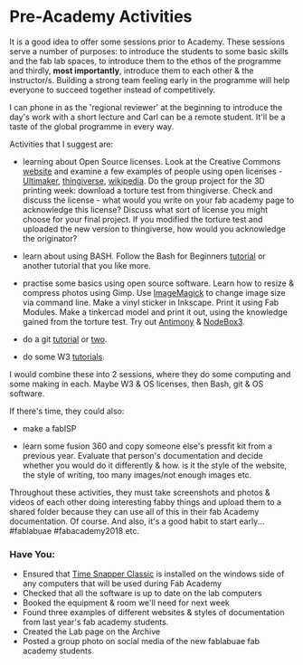 # Pre-Academy Activities

It is a good idea to offer some sessions prior to Academy. These sessions serve a number of purposes: to introduce the students to some basic skills and the fab lab spaces, to introduce them to the ethos of the programme and thirdly, **most importantly**, introduce them to each other & the instructor/s. Building a strong team feeling early in the programme will help everyone to succeed together instead of competitively. 

I can phone in as the 'regional reviewer' at the beginning to introduce the day's work with a short lecture and Carl can be a remote student. It'll be a taste of the global programme in every way.

Activities that I suggest are:

- learning about Open Source licenses. Look at the Creative Commons [website](https://creativecommons.org/) and examine a few examples of people using open licenses - [Ultimaker](https://en.wikipedia.org/wiki/Ultimaker), [thingiverse](https://en.wikipedia.org/wiki/Thingiverse), [wikipedia](https://en.wikipedia.org/wiki/History_of_Wikipedia). Do the group project for the 3D printing week: download a torture test from thingiverse. Check and discuss the license - what would you write on your fab academy page to acknowledge this license? Discuss what sort of license you might choose for your final project. If you modified the torture test and uploaded the new version to thingiverse, how would you acknowledge the originator?

- learn about using BASH. Follow the Bash for Beginners [tutorial](https://help.ubuntu.com/community/Beginners/BashScripting) or another tutorial that you like more.

- practise some basics using open source software. Learn how to resize & compress photos using Gimp. Use [ImageMagick](https://www.imagemagick.org/script/index.php) to change image size via command line. Make a vinyl sticker in Inkscape. Print it using Fab Modules. Make a tinkercad model and print it out, using the knowledge gained from the torture test. Try out [Antimony](http://www.mattkeeter.com/projects/antimony/3/) & [NodeBox3](https://www.nodebox.net/node/).  

- do a git [tutorial](https://try.github.io/levels/1/challenges/1) or [two](http://learngitbranching.js.org/).

- do some W3 [tutorials](https://www.w3schools.com/). 

I would combine these into 2 sessions, where they do some computing and some making in each. Maybe W3 & OS licenses, then Bash, git & OS software.

If there's time, they could also:

- make a fabISP

- learn some fusion 360 and copy someone else's pressfit kit from a previous year. Evaluate that person's documentation and decide whether you would do it differently & how. is it the style of the website, the style of writing, too many images/not enough images etc.  

Throughout these activities, they must take screenshots and photos & videos of each other doing interesting fabby things and upload them to a shared folder because they can use all of this in their fab Academy documentation. Of course. And also, it's a good habit to start early... #fablabuae #fabacademy2018 etc. 

### Have You:

- Ensured that [Time Snapper Classic](http://www.timesnapper.com/DownloadClassic.aspx) is installed on the windows side of any computers that will be used during Fab Academy
- Checked that all the software is up to date on the lab computers
- Booked the equipment & room we'll need for next week
- Found three examples of different websites & styles of documentation from last year's fab academy students.
- Created the Lab page on the Archive
- Posted a group photo on social media of the new fablabuae fab academy students



